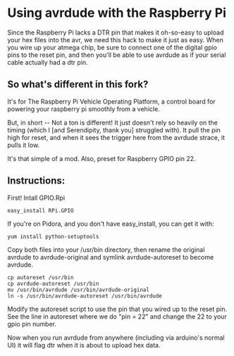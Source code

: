 Using avrdude with the Raspberry Pi
===================================

Since the Raspberry Pi lacks a DTR pin that makes it oh-so-easy to upload your hex files into
the avr, we need this hack to make it just as easy.  When you wire up your atmega chip, be sure
to connect one of the digital gpio pins to the reset pin, and then you'll be able to use avrdude
as if your serial cable actually had a dtr pin.

So what's different in this fork? 
---------------------------------

It's for The Raspberry Pi Vehicle Operating Platform, a control board for powering your raspberry pi smoothly from a vehicle.

But, in short -- Not a ton is different! It just doesn't rely so heavily on the timing (which I [and Serendipity, thank you] struggled with). 
It pull the pin high for reset, and when it sees the trigger here from the avrdude strace, it pulls it low.

It's that simple of a mod. Also, preset for Raspberry GPIO pin 22.

Instructions:
-------------

First! Intall GPIO.Rpi

    easy_install RPi.GPIO

If you're on Pidora, and you don't have easy_install, you can get it with:

    yum install python-setuptools

Copy both files into your /usr/bin directory, then rename the original avrdude to avrdude-original
and symlink avrdude-autoreset to become avrdude.

    cp autoreset /usr/bin
    cp avrdude-autoreset /usr/bin
    mv /usr/bin/avrdude /usr/bin/avrdude-original
    ln -s /usr/bin/avrdude-autoreset /usr/bin/avrdude

Modify the autoreset script to use the pin that you wired up to the reset pin.  See the line in
autoreset where we do "pin = 22" and change the 22 to your gpio pin number.

Now when you run avrdude from anywhere (including via arduino's normal UI) it will flag dtr when
it is about to upload hex data.
